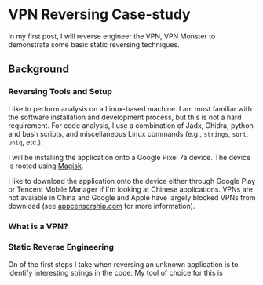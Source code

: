 # VPN Reversing Case-study

In my first post, I will reverse engineer the VPN, VPN Monster to demonstrate some basic static reversing techniques.

## Background

### Reversing Tools and Setup

I like to perform analysis on a Linux-based machine. I am most familiar with the software installation and development process,
but this is not a hard requirement. For code analysis, I use a combination of Jadx, Ghidra, python and bash scripts, and miscellaneous Linux commands (e.g., `strings`, `sort`, `uniq`, etc.).

I will be installing the application onto a Google Pixel 7a device. The device is rooted using [Magisk](https://github.com/topjohnwu/Magisk).

I like to download the application onto the device either through Google Play or Tencent Mobile Manager if I'm looking at Chinese applications. VPNs are not avaiable in China and Google and Apple have largely blocked VPNs from download (see [appcensorship.com](https://appcensorship.org/) for more information).
### What is a VPN?


### Static Reverse Engineering

On of the first steps I take when reversing an unknown application is to identify interesting strings
in the code. My tool of choice for this is 
